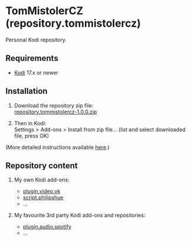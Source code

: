# TomMistolerCZ (repository.tommistolercz)

Personal Kodi repository.

## Requirements

- [Kodi](https://kodi.tv) 17.x or newer<br>

## Installation

1. Download the repository zip file:<br>
   [repository.tommistolercz-1.0.0.zip](http://github.com/repository.tommistolercz/repository.tommistolercz/repository.tommistolercz-1.0.0.zip)

2. Then in Kodi:<br>
    Settings > Add-ons > Install from zip file... (list and select downloaded file, press OK)
    
(More detailed instructions available [here](https://kodi.wiki/view/HOW-TO:Install_add-ons_from_zip_files).)

## Repository content

1. My own Kodi add-ons:

    - [plugin.video.vk](https://github.com/tommistolercz/plugin.video.vk)
    - [script.philipshue](https://github.com/tommistolercz/script.philipshue)
    - ...

2. My favourite 3rd party Kodi add-ons and repositories:

    - [plugin.audio.spotify](https://github.com/marcelveldt/plugin.audio.spotify)
    - ...

<!--3. My custom Kodi userdata files:-->
